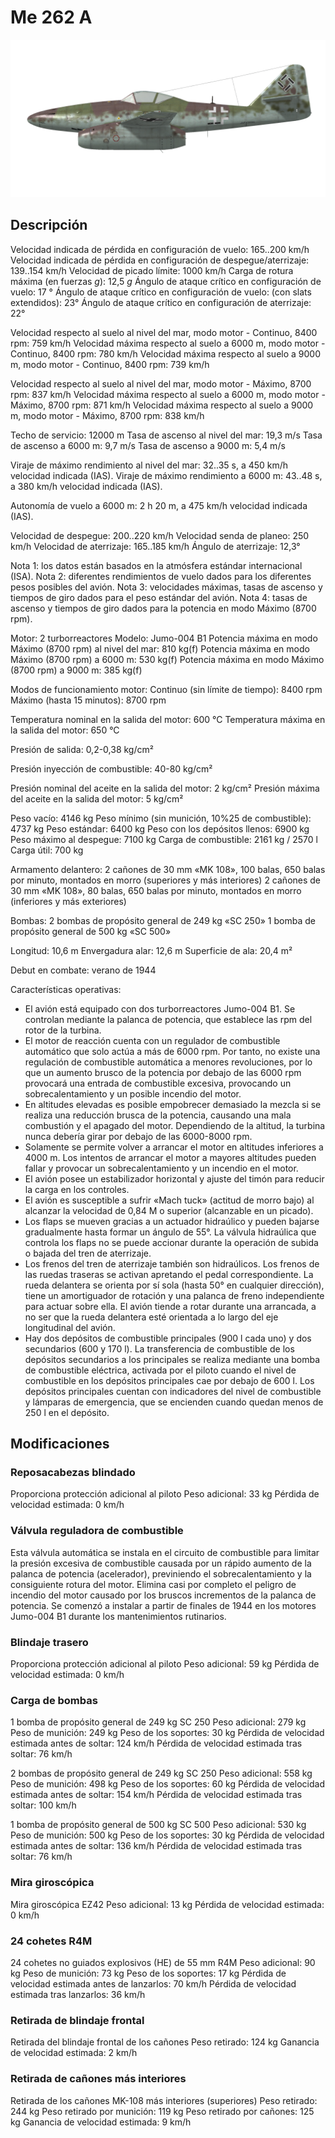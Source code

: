 # Me 262 A

![me262a](../images/me262a.png)

## Descripción

Velocidad indicada de pérdida en configuración de vuelo: 165..200 km/h
Velocidad indicada de pérdida en configuración de despegue/aterrizaje: 139..154 km/h
Velocidad de picado límite: 1000 km/h
Carga de rotura máxima (en fuerzas <i>g</i>): 12,5 <i>g</i>
Ángulo de ataque crítico en configuración de vuelo: 17 °
Ángulo de ataque crítico en configuración de vuelo: (con slats extendidos): 23°
Ángulo de ataque crítico en configuración de aterrizaje: 22°

Velocidad respecto al suelo al nivel del mar, modo motor - Continuo, 8400 rpm: 759 km/h
Velocidad máxima respecto al suelo a 6000 m, modo motor - Continuo, 8400 rpm: 780 km/h
Velocidad máxima respecto al suelo a 9000 m, modo motor - Continuo, 8400 rpm: 739 km/h

Velocidad respecto al suelo al nivel del mar, modo motor - Máximo, 8700 rpm: 837 km/h
Velocidad máxima respecto al suelo a 6000 m, modo motor - Máximo, 8700 rpm: 871 km/h
Velocidad máxima respecto al suelo a 9000 m, modo motor - Máximo, 8700 rpm: 838 km/h

Techo de servicio: 12000 m
Tasa de ascenso al nivel del mar: 19,3 m/s
Tasa de ascenso a 6000 m: 9,7 m/s
Tasa de ascenso a 9000 m: 5,4 m/s

Viraje de máximo rendimiento al nivel del mar: 32..35 s, a 450 km/h velocidad indicada (IAS).
Viraje de máximo rendimiento a 6000 m: 43..48 s, a 380 km/h velocidad indicada (IAS).

Autonomía de vuelo a 6000 m: 2 h 20 m, a 475 km/h velocidad indicada (IAS).

Velocidad de despegue: 200..220 km/h
Velocidad senda de planeo: 250 km/h
Velocidad de aterrizaje: 165..185 km/h
Ángulo de aterrizaje: 12,3°

Nota 1: los datos están basados en la atmósfera estándar internacional (ISA).
Nota 2: diferentes rendimientos de vuelo dados para los diferentes pesos posibles del avión.
Nota 3: velocidades máximas, tasas de ascenso y tiempos de giro dados para el peso estándar del avión.
Nota 4: tasas de ascenso y tiempos de giro dados para la potencia en modo Máximo (8700 rpm).

Motor: 2 turborreactores
Modelo: Jumo-004 B1
Potencia máxima en modo Máximo (8700 rpm) al nivel del mar: 810 kg(f)
Potencia máxima en modo Máximo (8700 rpm) a 6000 m: 530 kg(f)
Potencia máxima en modo Máximo (8700 rpm) a 9000 m: 385 kg(f)

Modos de funcionamiento motor:
Continuo (sin límite de tiempo): 8400 rpm
Máximo (hasta 15 minutos): 8700 rpm

Temperatura nominal en la salida del motor: 600 °C
Temperatura máxima en la salida del motor: 650 °C

Presión de salida: 0,2-0,38 kg/cm²

Presión inyección de combustible: 40-80 kg/cm²

Presión nominal del aceite en la salida del motor: 2 kg/cm²
Presión máxima del aceite en la salida del motor: 5 kg/cm²

Peso vacío: 4146 kg
Peso mínimo (sin munición, 10%25 de combustible): 4737 kg
Peso estándar: 6400 kg
Peso con los depósitos llenos: 6900 kg
Peso máximo al despegue: 7100 kg
Carga de combustible: 2161 kg / 2570 l
Carga útil: 700 kg

Armamento delantero:
2 cañones de 30 mm «MK 108», 100 balas, 650 balas por minuto, montados en morro (superiores y más interiores)
2 cañones de 30 mm «MK 108», 80 balas, 650 balas por minuto, montados en morro (inferiores y más exteriores)

Bombas:
2 bombas de propósito general de 249 kg «SC 250»
1 bomba de propósito general de 500 kg «SC 500»

Longitud: 10,6 m
Envergadura alar: 12,6 m
Superficie de ala: 20,4 m²

Debut en combate: verano de 1944

Características operativas:
- El avión está equipado con dos turborreactores Jumo-004 B1. Se controlan mediante la palanca de potencia, que establece las rpm del rotor de la turbina.
- El motor de reacción cuenta con un regulador de combustible automático que solo actúa a más de 6000 rpm. Por tanto, no existe una regulación de combustible automática a menores revoluciones, por lo que un aumento brusco de la potencia por debajo de las 6000 rpm provocará una entrada de combustible excesiva, provocando un sobrecalentamiento y un posible incendio del motor.
- En altitudes elevadas es posible empobrecer demasiado la mezcla si se realiza una reducción brusca de la potencia, causando una mala combustión y el apagado del motor. Dependiendo de la altitud, la turbina nunca debería girar por debajo de las 6000-8000 rpm.
- Solamente se permite volver a arrancar el motor en altitudes inferiores a 4000 m. Los intentos de arrancar el motor a mayores altitudes pueden fallar y provocar un sobrecalentamiento y un incendio en el motor.
- El avión posee un estabilizador horizontal y ajuste del timón para reducir la carga en los controles.
- El avión es susceptible a sufrir «Mach tuck» (actitud de morro bajo) al alcanzar la velocidad de 0,84 M o superior (alcanzable en un picado).
- Los flaps se mueven gracias a un actuador hidraúlico y pueden bajarse gradualmente hasta formar un ángulo de 55°. La válvula hidraúlica que controla los flaps no se puede accionar durante la operación de subida o bajada del tren de aterrizaje.
- Los frenos del tren de aterrizaje también son hidraúlicos. Los frenos de las ruedas traseras se activan apretando el pedal correspondiente. La rueda delantera se orienta por sí sola (hasta 50° en cualquier dirección), tiene un amortiguador de rotación y una palanca de freno independiente para actuar sobre ella. El avión tiende a rotar durante una arrancada, a no ser que la rueda delantera esté orientada a lo largo del eje longitudinal del avión.
- Hay dos depósitos de combustible principales (900 l cada uno) y dos secundarios (600 y 170 l). La transferencia de combustible de los depósitos secundarios a los principales se realiza mediante una bomba de combustible eléctrica, activada por el piloto cuando el nivel de combustible en los depósitos principales cae por debajo de 600 l. Los depósitos principales cuentan con indicadores del nivel de combustible y lámparas de emergencia, que se encienden cuando quedan menos de 250 l en el depósito.

## Modificaciones

### Reposacabezas blindado

Proporciona protección adicional al piloto
Peso adicional: 33 kg
Pérdida de velocidad estimada: 0 km/h
### Válvula reguladora de combustible

Esta válvula automática se instala en el circuito de combustible para limitar la presión excesiva de combustible causada por un rápido aumento de la palanca de potencia (acelerador), previniendo el sobrecalentamiento y la consiguiente rotura del motor. Elimina casi por completo el peligro de incendio del motor causado por los bruscos incrementos de la palanca de potencia.
Se comenzó a instalar a partir de finales de 1944 en los motores Jumo-004 B1 durante los mantenimientos rutinarios.
### Blindaje trasero

Proporciona protección adicional al piloto
Peso adicional: 59 kg
Pérdida de velocidad estimada: 0 km/h
### Carga de bombas

1 bomba de propósito general de 249 kg SC 250
Peso adicional: 279 kg
Peso de munición: 249 kg
Peso de los soportes: 30 kg
Pérdida de velocidad estimada antes de soltar: 124 km/h
Pérdida de velocidad estimada tras soltar: 76 km/h

2 bombas de propósito general de 249 kg SC 250
Peso adicional: 558 kg
Peso de munición: 498 kg
Peso de los soportes: 60 kg
Pérdida de velocidad estimada antes de soltar: 154 km/h
Pérdida de velocidad estimada tras soltar: 100 km/h

1 bomba de propósito general de 500 kg SC 500
Peso adicional: 530 kg
Peso de munición: 500 kg
Peso de los soportes: 30 kg
Pérdida de velocidad estimada antes de soltar: 136 km/h
Pérdida de velocidad estimada tras soltar: 76 km/h
### Mira giroscópica

Mira giroscópica EZ42
Peso adicional: 13 kg
Pérdida de velocidad estimada: 0 km/h

### 24 cohetes R4M

24 cohetes no guiados explosivos (HE) de 55 mm R4M
Peso adicional: 90 kg
Peso de munición: 73 kg
Peso de los soportes: 17 kg
Pérdida de velocidad estimada antes de lanzarlos: 70 km/h
Pérdida de velocidad estimada tras lanzarlos: 36 km/h
### Retirada de blindaje frontal

Retirada del blindaje frontal de los cañones
Peso retirado: 124 kg
Ganancia de velocidad estimada: 2 km/h
### Retirada de cañones más interiores

Retirada de los cañones MK-108 más interiores (superiores)
Peso retirado: 244 kg
Peso retirado por munición: 119 kg
Peso retirado por cañones: 125 kg
Ganancia de velocidad estimada: 9 km/h